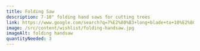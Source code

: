 ```yaml
---
title: Folding Saw
description: 7-10" folding hand saws for cutting trees
link: https://www.google.com/search?q=7%E2%80%B3+long+blade+to+10%E2%80%B3+long+blade+folding+fiskars+7+hand+saw&udm=28&shoprs=CAESGyoZCOrP0wMSEgkAAAAgrscxQBEAAABgZmY5QBgBKhJmaXNrYXJzIDcgaGFuZCBzYXcyGQgBEgdGb2xkaW5nOgwIk4-eAhCUj54CMAMyawgBEhY3IOKAkyAxMOKAsyBsb25nIGJsYWRlIhsqGQjqz9MDEhIJAAAAIK7HMUARAAAAYGZmOUAqJwojN-KAsyBsb25nIGJsYWRlIHRvIDEw4oCzIGxvbmcgYmxhZGUYAToJCOrP0wMQADAGWMSrIGAC&sa=X&ved=2ahUKEwjtmcfPkbuHAxVSAzQIHX4uAeAQ268JKAB6BAgXEBw&biw=1920&bih=919&dpr=1
image: /src/content/wishlist/folding-handsaw.jpg
imageAlt: folding handsaw
quantityNeeded: 3
---
```

